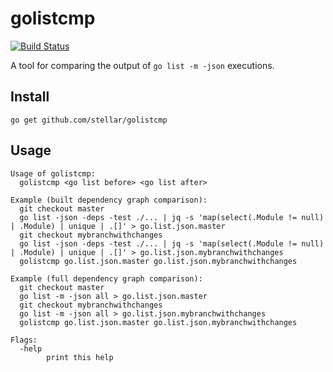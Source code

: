 # golistcmp

[![Build Status](https://github.com/stellar/golistcmp/workflows/Go/badge.svg)](https://github.com/stellar/golistcmp/actions)

A tool for comparing the output of `go list -m -json` executions.

## Install

```
go get github.com/stellar/golistcmp
```

## Usage

```
Usage of golistcmp:
  golistcmp <go list before> <go list after>

Example (built dependency graph comparison):
  git checkout master
  go list -json -deps -test ./... | jq -s 'map(select(.Module != null) | .Module) | unique | .[]' > go.list.json.master
  git checkout mybranchwithchanges
  go list -json -deps -test ./... | jq -s 'map(select(.Module != null) | .Module) | unique | .[]' > go.list.json.mybranchwithchanges
  golistcmp go.list.json.master go.list.json.mybranchwithchanges 

Example (full dependency graph comparison):
  git checkout master
  go list -m -json all > go.list.json.master
  git checkout mybranchwithchanges
  go list -m -json all > go.list.json.mybranchwithchanges
  golistcmp go.list.json.master go.list.json.mybranchwithchanges

Flags:
  -help
        print this help
```
